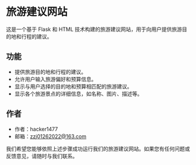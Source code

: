 # 旅游建议网站

这是一个基于 Flask 和 HTML 技术构建的旅游建议网站，用于向用户提供旅游目的地和行程的建议。

## 功能

- 提供旅游目的地和行程的建议。
- 允许用户输入旅游偏好和预算信息。
- 显示与用户选择的目的地和预算相匹配的旅游建议。
- 显示各个旅游景点的详细信息，如名称、图片、描述等。

## 作者

- 作者：hacker1477
- 邮箱：zzj01262022@163.com

我们希望您能够依照上述步骤成功运行我们的旅游建议网站。如果您有任何问题或反馈意见，请随时与我们联系。
